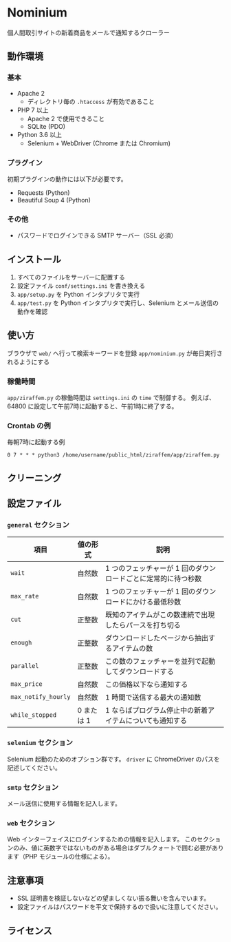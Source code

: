 # Nominium

個人間取引サイトの新着商品をメールで通知するクローラー

## 動作環境

### 基本

- Apache 2
  - ディレクトリ毎の `.htaccess` が有効であること
- PHP 7 以上
  - Apache 2 で使用できること
  - SQLite (PDO)
- Python 3.6 以上
  - Selenium + WebDriver (Chrome または Chromium)

### プラグイン

初期プラグインの動作には以下が必要です。

- Requests (Python)
- Beautiful Soup 4 (Python)

### その他

- パスワードでログインできる SMTP サーバー（SSL 必須）

## インストール

1. すべてのファイルをサーバーに配置する
2. 設定ファイル `conf/settings.ini` を書き換える
3. `app/setup.py` を Python インタプリタで実行
4. `app/test.py` を Python インタプリタで実行し、Selenium とメール送信の動作を確認

## 使い方

ブラウザで `web/` へ行って検索キーワードを登録
`app/nominium.py` が毎日実行されるようにする

### 稼働時間

`app/ziraffem.py` の稼働時間は `settings.ini` の `time` で制御する。
例えば、64800 に設定して午前7時に起動すると、午前1時に終了する。

### Crontab の例

毎朝7時に起動する例

```
0 7 * * * python3 /home/username/public_html/ziraffem/app/ziraffem.py
```

## クリーニング

## 設定ファイル

### `general` セクション

|  項目  |  値の形式  | 説明 |
| ---- | ---- | ---- |
|  `wait`  |  自然数  | 1 つのフェッチャーが 1 回のダウンロードごとに定常的に待つ秒数 |
|  `max_rate`  |  自然数  | 1 つのフェッチャーが 1 回のダウンロードにかける最低秒数 |
|  `cut`  |  正整数  | 既知のアイテムがこの数連続で出現したらパースを打ち切る |
|  `enough`  |  正整数  | ダウンロードしたページから抽出するアイテムの数 |
|  `parallel`  |  正整数  | この数のフェッチャーを並列で起動してダウンロードする |
|  `max_price`  |  自然数  | この価格以下なら通知する |
|  `max_notify_hourly`  |  自然数  | 1 時間で送信する最大の通知数 |
|  `while_stopped`  |  0 または 1  | 1 ならばプログラム停止中の新着アイテムについても通知する |

### `selenium` セクション

Selenium 起動のためのオプション群です。
`driver` に ChromeDriver のパスを記述してください。

### `smtp` セクション

メール送信に使用する情報を記入します。

### `web` セクション

Web インターフェイスにログインするための情報を記入します。
このセクションのみ、値に英数字ではないものがある場合はダブルクォートで囲む必要があります（PHP モジュールの仕様による）。

## 注意事項

- SSL 証明書を検証しないなどの望ましくない振る舞いを含んでいます。
- 設定ファイルはパスワードを平文で保持するので扱いに注意してください。

## ライセンス
